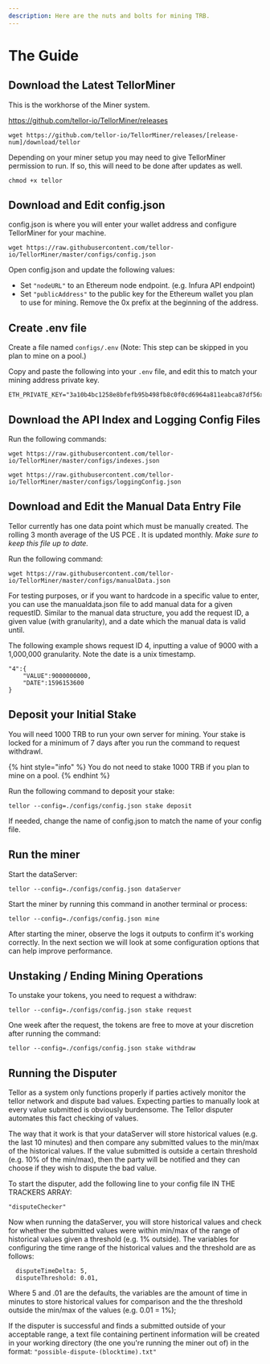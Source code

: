 ```yaml
---
description: Here are the nuts and bolts for mining TRB.
---
```


# The Guide

## Download the Latest TellorMiner

This is the workhorse of the Miner system.

https://github.com/tellor-io/TellorMiner/releases

```text
wget https://github.com/tellor-io/TellorMiner/releases/[release-num]/download/tellor
```

Depending on your miner setup you may need to give TellorMiner permission to run. If so, this will need to be done after updates as well.

```text
chmod +x tellor
```

## Download and Edit config.json

config.json is where you will enter your wallet address and configure TellorMiner for your machine.

```text
wget https://raw.githubusercontent.com/tellor-io/TellorMiner/master/configs/config.json
```

Open config.json and update the following values:

* Set `"nodeURL"` to an Ethereum node endpoint. \(e.g. Infura API endpoint\)
* Set `"publicAddress"` to the public key for the Ethereum wallet you plan to use for mining. Remove the 0x prefix at the beginning of the address.

## Create .env file

Create a file named `configs/.env` \(Note: This step can be skipped in  you plan to mine on a pool.\)

Copy and paste the following into your `.env` file, and edit this to match your mining address private key.

```text
ETH_PRIVATE_KEY="3a10b4bc1258e8bfefb95b498fb8c0f0cd6964a811eabca87df56xxxxxxxxxxxx"
```

## Download the API Index and Logging Config Files

Run the following commands:

```text
wget https://raw.githubusercontent.com/tellor-io/TellorMiner/master/configs/indexes.json

wget https://raw.githubusercontent.com/tellor-io/TellorMiner/master/configs/loggingConfig.json
```

## Download and Edit the Manual Data Entry File

Tellor currently has one data point which must be manually created. The rolling 3 month average of the US PCE . It is updated monthly. _Make sure to keep this file up to date._

Run the following command:

```text
wget https://raw.githubusercontent.com/tellor-io/TellorMiner/master/configs/manualData.json
```

For testing purposes, or if you want to hardcode in a specific value to enter, you can use the manualdata.json file to add manual data for a given requestID. Similar to the manual data structure, you add the request ID, a given value \(with granularity\), and a date which the manual data is valid until. 

The following example shows request ID 4, inputting a value of 9000 with a 1,000,000 granularity. Note the date is a unix timestamp. 

```text
"4":{
    "VALUE":9000000000,
    "DATE":1596153600
}
```

## Deposit your Initial Stake

You will need 1000 TRB to run your own server for mining. Your stake is locked for a minimum of 7 days after you run the command to request withdrawl.   

{% hint style="info" %}
You do not need to stake 1000 TRB if you plan to mine on a pool.
{% endhint %}

Run the following command to deposit your stake:

```text
tellor --config=./configs/config.json stake deposit
```

If needed, change the name of config.json to match the name of your config file.

## Run the miner

Start the dataServer:

```text
tellor --config=./configs/config.json dataServer
```

Start the miner by running this command in another terminal or process:

```text
tellor --config=./configs/config.json mine
```

After starting the miner, observe the logs it outputs to confirm it's working correctly. In the next section we will look at some configuration options that can help improve performance.

## Unstaking / Ending Mining Operations

To unstake your tokens, you need to request a withdraw:

```text
tellor --config=./configs/config.json stake request
```

One week after the request, the tokens are free to move at your discretion after running the command:

```text
tellor --config=./configs/config.json stake withdraw
```

## Running the Disputer

Tellor as a system only functions properly if parties actively monitor the tellor network and dispute bad values. Expecting parties to manually look at every value submitted is obviously burdensome. The Tellor disputer automates this fact checking of values.

The way that it work is that your dataServer will store historical values \(e.g. the last 10 minutes\) and then compare any submitted values to the min/max of the historical values. If the value submitted is outside a certain threshold \(e.g. 10% of the min/max\), then the party will be notified and they can choose if they wish to dispute the bad value.

To start the disputer, add the following line to your config file IN THE TRACKERS ARRAY:

```text
"disputeChecker"
```

Now when running the dataServer, you will store historical values and check for whether the submitted values were within min/max of the range of historical values given a threshold \(e.g. 1% outside\). The variables for configuring the time range of the historical values and the threshold are as follows:

```text
  disputeTimeDelta: 5,
  disputeThreshold: 0.01,
```

Where 5 and .01 are the defaults, the variables are the amount of time in minutes to store historical values for comparison and the the threshold outside the min/max of the values \(e.g. 0.01 = 1%\);

If the disputer is successful and finds a submitted outside of your acceptable range, a text file containing pertinent information will be created in your working directory \(the one you're running the miner out of\) in the format: `"possible-dispute-(blocktime).txt"`

